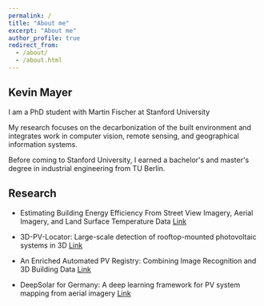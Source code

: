 ```yaml
---
permalink: /
title: "About me"
excerpt: "About me"
author_profile: true
redirect_from: 
  - /about/
  - /about.html
---
```

  
## Kevin Mayer

I am a PhD student with Martin Fischer at Stanford University

My research focuses on the decarbonization of the built environment and integrates work in computer vision, remote sensing, and geographical information systems.

Before coming to Stanford University, I earned a bachelor's and master's degree in industrial engineering from TU Berlin.

## Research 

- Estimating Building Energy Efficiency From Street View Imagery, Aerial Imagery, and Land Surface Temperature Data [Link](https://arxiv.org/pdf/2206.02270.pdf)


- 3D-PV-Locator: Large-scale detection of rooftop-mounted photovoltaic systems in 3D [Link](https://www.sciencedirect.com/science/article/pii/S0306261921016937)


- An Enriched Automated PV Registry: Combining Image Recognition and 3D Building Data [Link](https://arxiv.org/pdf/2012.03690.pdf)


- DeepSolar for Germany: A deep learning framework for PV system mapping from aerial imagery [Link](https://ieeexplore.ieee.org/stamp/stamp.jsp?arnumber=9203258)



